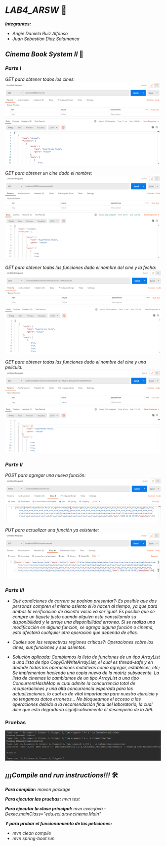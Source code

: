 # _LAB4_ARSW_ 🚀
**_Integrantes:_**


* _Angie Daniela Ruiz Alfonso_
* _Juan Sebastian Díaz Salamanca_ 
## _Cinema Book System II_ 🎥
### _Parte I_
_GET para obtener todos los cines:_
![alt text](https://raw.githubusercontent.com/angiedanielar/LAB4_ARSW/master/img/1.png)


_GET para obtener un cine dado el nombre:_
![alt text](https://raw.githubusercontent.com/angiedanielar/LAB4_ARSW/master/img/2.png)


_GET para obtener todas las funciones dado el nombre del cine y la fecha:_
![alt text](https://raw.githubusercontent.com/angiedanielar/LAB4_ARSW/master/img/3.png)


_GET  para obtener todas las funciones dado el nombre del cine y una pelicula:_
![alt text](https://raw.githubusercontent.com/angiedanielar/LAB4_ARSW/master/img/4.png)
### _Parte II_
_POST para agregar una nueva función:_
![alt text](https://raw.githubusercontent.com/angiedanielar/LAB4_ARSW/master/img/5.png)


_PUT para actualizar una función ya existente:_
![alt text](https://raw.githubusercontent.com/angiedanielar/LAB4_ARSW/master/img/6.png)
### _Parte III_
  * _Qué condiciones de carrera se podrían presentar?: Es posible que dos personas compren el mismo asiento si lo hacen al tiempo, ya que para ambos la verificacion de asiento vacio va ser igual. Es posible que se compre un tiquete justo cuando alguien este consultando su disponibilidad y le arroje una disponibilidad erronea. Si se realiza una modificación en alguna función, se agrega alguna función o cinema, esto afectará cualquier otra operacion que dependa de ellas._
  
  
  * _Cuales son las respectivas regiones críticas?: Operaciones sobre los cines, sus funciones y sus asientos._
  
  
  * _Solución aplicada: Cambiamos la lista de funciones de un tipo ArrayList a una lista de tipo CopyOnWriteArrayList, el cual es thread-safe y en dodnde todas las operaciones mutativas como agregar, establecer, etc; Se implementan haciendo una copia nueva de la matriz subyacente. La lista de cinemas la cambiamos de un tipo ArrayList a una tipo ConcurrentHashMap el cual admite la concurrencia total de recuperaciones y una alta concurrencia esperada para las actualizaciones, lo cual es de vital importancia para nuestro ejercicio y no tengamos datos erroneos... No bloqueamos el acceso a las operaciones debido a la recomendación final del laboratorio, la cual dice que esto degradaría significativamente el desempeño de la API._
  
  
### Pruebas  
![alt text](https://raw.githubusercontent.com/angiedanielar/LAB4_ARSW/master/img/7.png)
## _¡¡¡Compile and run instructions!!!_ 🛠️
**_Para compilar:_**
_maven package_


**_Para ejecutar las pruebas:_**
_mvn test_


**_Para ejecutar la clase principal:_** 
_mvn exec:java -Dexec.mainClass="edu.eci.arsw.cinema.Main"_


**_Y para probar el funcionamiento de las peticiones:_**
 * _mvn clean compile_
 * _mvn spring-boot:run_

